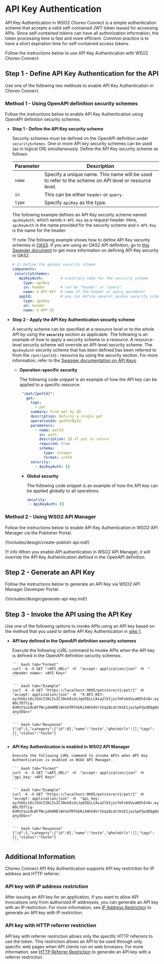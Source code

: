 # API Key Authentication

API Key Authentication in WSO2 Choreo Connect is a simple authentication scheme that accepts a valid self-contained JWT token issued for accessing APIs. Since self-contained tokens can have all authorization information, the token processing time is fast and more efficient. Common practice is to have a short expiration time for self-contained access tokens.

Follow the instructions below to use API Key Authentication with WSO2 Choreo Connect:

## Step 1 - Define API Key Authentication for the API

Use one of the following two methods to enable API Key Authentication in Choreo Connect.

### Method 1 - Using OpenAPI definition security schemes

Follow the instructions below to enable API Key Authentication using OpenAPI definition security schemes.

-  **Step 1 - Define the API Key security scheme**

     Security schemes must be defined on the OpenAPI definition under `securitySchemes`. One or more API key security schemes can be used (as in logical OR) simultaneously. Define the API Key security scheme as follows:

      | Parameter | Description |
      | ----------| --------------|
      | `name`    | Specify a unique name. This name will be used to refer to the scheme on API level or resource level. |
      | `in`      | This can be either `header` or `query`. |
      | `type`    | Specify `apiKey` as the type. |

      The following example defines an API Key security scheme named `apiKeyAuth`, which sends `X-API-Key` as a request header. Here, `apiKeyAuth` is the name provided for the security scheme and `X-API-Key` is the name for the header.

    !!! note
        The following example shows how to define API Key security schemes in [OAS3](https://swagger.io/docs/specification/authentication/api-keys/). If you are using an OAS2 API definition, go to [this Swagger document](https://swagger.io/docs/specification/2-0/authentication/api-keys/) to get more information on defining API Key security in OAS2.

      ``` yml
      # 1) Define the apikey security scheme
      components:
       securitySchemes:
         ApiKeyAuth:        # arbitrary name for the security scheme
           type: apiKey
           in: header       # can be "header" or "query" 
           name: X-API-KEY  # name of the header or query parameter
         appId:             # you can define several apikey security schemas
           type: apiKey
           in: header
           name: X-APP-ID
      ```

-  **Step 2 - Apply the API Key Authentication security scheme**

      A security scheme can be specified at a resource level or to the whole API by using the **`security`** section as applicable. The following is an example of how to apply a security scheme to a resource. A resource-level security scheme will override an API-level security scheme. The `ApiKeyAuth` security scheme that has been defined has been referred to from the `/pet/{petId}:` resource by using the security section. For more information, refer to the [Swagger documentation on API Keys](https://swagger.io/docs/specification/authentication/api-keys/).

      - **Operation-specific security**

         The following code snippet is an example of how the API key can be applied to a specific resource.

        ``` yml
         "/pet/{petId}":
           get:
             tags:
               - pet
             summary: Find pet by ID
             description: Returns a single pet
             operationId: getPetById
             parameters:
               - name: petId
                 in: path
                 description: ID of pet to return
                 required: true
                 schema:
                   type: integer
                   format: int64
             security:
               - ApiKeyAuth: []
        ```

        - **Global security**

            The following code snippet is an example of how the API key can be applied globally to all operations.

             ``` yml
             security:
              - ApiKeyAuth: [] 
             ```

### Method 2 - Using WSO2 API Manager

Follow the instructions below to enable API Key Authentication in WSO2 API Manager via the Publisher Portal.

{!includes/design/create-publish-api.md!}

!!! info
    When you enable API authentication in WSO2 API Manager, it will override the API Key Authentication defined in the OpenAPI definition. 

## Step 2 - Generate an API Key

Follow the instructions below to generate an API Key via WSO2 API Manager Developer Portal:

{!includes/design/generate-api-key.md!}

## Step 3 - Invoke the API using the API Key

Use one of the following options to invoke APIs using an API key based on the method that you used to define API Key Authentication in [step 1](#step-1-define-api-key-authentication-for-the-api).

- **API key defined in the OpenAPI definition security schemes**

     Execute the following cURL command to invoke APIs when the API key is defined in the OpenAPI definition security schemes.

      ``` bash tab="Format"
      curl -k -X GET "<API_URL>" -H  "accept: application/json" -H  "<Header name>: <API Key>"
      ```

      ``` bash tab="Example"
      curl -k -X GET "https://localhost:9095/petstore/v1/pet/1" -H  "accept: application/json" -H  "X-API-KEY: eyJhbGciOiJSUzI1NiIsICJ0eXAiOiJqd3QiLCAia2lkIjoiYmFsbGVyaW5hIn0=.eyJzdWIiOiJhZG1pbiIsICJpc3MiOiJodHRwczovL2xvY2FsaG9zdDo5MDk1L2FwaWtleSIsICJpYXQiOjE1ODAxMDUzOTAsICJqdGkiOiI3OTFiNzAyMC1kN2U2LTRmYmEtYmMyMy1lMzk5YTVlNmYzYjciLCAiYXVkIjoiaHR0cDovL29yZy53c28yLmFwaW1ndC9nYXRld2F5IiwgImtleXR5cGUiOiJQUk9EVUNUSU9OIiwgImFsbG93ZWRBUElzIjpbXX0=.f-86LfD7lLq-0oM1V1u1dLW7fWcydH4MElWVxUfRTGGRiXHhh8VrS5q18LdCtH1E1jav5pPZpdDQgQUvhVYNXVqiipydfJFOMbDysA0Jdakmh_TVmeZRHhIYgzcVHQNnXMcYXg7Ns4QPBvJVONfbmDluuiU_uFnOPBiXj2N4HL2OTLgVXkEoVTEpL0mmaO2Ab4ZHqKW5xj32aeK8sEAtU5Nd3rQOGvfEwL7xvx4JAmza8ka0eYt7c4QCPVcDSVOkdas9njlsvEdtka5GRL9PAx3xg370phSD1cji6WSRlZhEGzuq6hjLbCqsf17KvZgK1zbrEbSypjgegEe-any3EQ=="
      ```

      ``` bash tab="Response"
      {"id":1,"category":{"id":0},"name":"teste","photoUrls":[],"tags":[],"status":"teste"}
      ```

- **API Key Authentication is enabled in WSO2 API Manager**

      Execute the following cURL command to invoke APIs when API Key Authentication is enabled in WSO2 API Manager.

      ``` bash tab="Format"
      curl -k -X GET "<API_URL>" -H  "accept: application/json" -H  "api_key: <API Key>"
      ```

      ``` bash tab="Example"
      curl -k -X GET "https://localhost:9095/petstore/v1/pet/1" -H  "accept: application/json" -H  "api_key: eyJhbGciOiJSUzI1NiIsICJ0eXAiOiJqd3QiLCAia2lkIjoiYmFsbGVyaW5hIn0=.eyJzdWIiOiJhZG1pbiIsICJpc3MiOiJodHRwczovL2xvY2FsaG9zdDo5MDk1L2FwaWtleSIsICJpYXQiOjE1ODAxMDUzOTAsICJqdGkiOiI3OTFiNzAyMC1kN2U2LTRmYmEtYmMyMy1lMzk5YTVlNmYzYjciLCAiYXVkIjoiaHR0cDovL29yZy53c28yLmFwaW1ndC9nYXRld2F5IiwgImtleXR5cGUiOiJQUk9EVUNUSU9OIiwgImFsbG93ZWRBUElzIjpbXX0=.f-86LfD7lLq-0oM1V1u1dLW7fWcydH4MElWVxUfRTGGRiXHhh8VrS5q18LdCtH1E1jav5pPZpdDQgQUvhVYNXVqiipydfJFOMbDysA0Jdakmh_TVmeZRHhIYgzcVHQNnXMcYXg7Ns4QPBvJVONfbmDluuiU_uFnOPBiXj2N4HL2OTLgVXkEoVTEpL0mmaO2Ab4ZHqKW5xj32aeK8sEAtU5Nd3rQOGvfEwL7xvx4JAmza8ka0eYt7c4QCPVcDSVOkdas9njlsvEdtka5GRL9PAx3xg370phSD1cji6WSRlZhEGzuq6hjLbCqsf17KvZgK1zbrEbSypjgegEe-any3EQ=="
      ```

      ``` bash tab="Response"
      {"id":1,"category":{"id":0},"name":"teste","photoUrls":[],"tags":[],"status":"teste"}
      ```

## Additional Information

Choreo Connect API Key Authentication supports API key restriction for IP address and HTTP referrer. 

### API key with IP address restriction

After issuing an API key for an application, if you want to allow API invocations only from authorized IP addresses, you can generate an API key with an IP restriction. For more information, see [IP Address Restriction]({{base_path}}/design/api-security/api-authentication/secure-apis-using-api-keys/#1-ip-address-restriction) to generate an API key with IP restriction.

### API key with HTTP referrer restriction

API key with referrer restriction allows only the specific HTTP referrers to use the token. This restriction allows an API to be used through only specific web pages when API clients run on web browsers. For more information, see [HTTP Referrer Restriction]({{base_path}}/design/api-security/api-authentication/secure-apis-using-api-keys/#2-http-referrer-restriction) to generate an API key with a referrer restriction.
